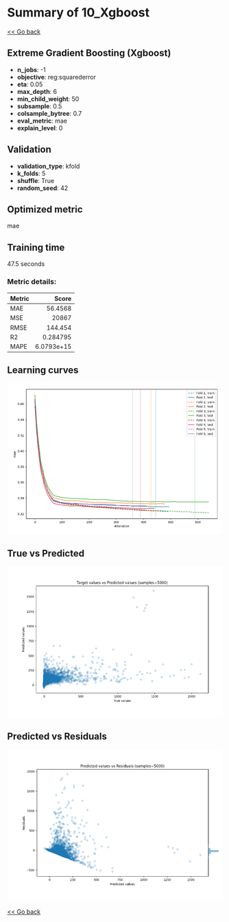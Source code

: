 # Summary of 10_Xgboost

[<< Go back](../README.md)


## Extreme Gradient Boosting (Xgboost)
- **n_jobs**: -1
- **objective**: reg:squarederror
- **eta**: 0.05
- **max_depth**: 6
- **min_child_weight**: 50
- **subsample**: 0.5
- **colsample_bytree**: 0.7
- **eval_metric**: mae
- **explain_level**: 0

## Validation
 - **validation_type**: kfold
 - **k_folds**: 5
 - **shuffle**: True
 - **random_seed**: 42

## Optimized metric
mae

## Training time

47.5 seconds

### Metric details:
| Metric   |          Score |
|:---------|---------------:|
| MAE      |    56.4568     |
| MSE      | 20867          |
| RMSE     |   144.454      |
| R2       |     0.284795   |
| MAPE     |     6.0793e+15 |



## Learning curves
![Learning curves](learning_curves.png)
## True vs Predicted

![True vs Predicted](true_vs_predicted.png)


## Predicted vs Residuals

![Predicted vs Residuals](predicted_vs_residuals.png)



[<< Go back](../README.md)

